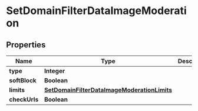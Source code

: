 

# SetDomainFilterDataImageModeration


## Properties

| Name | Type | Description | Notes |
|------------ | ------------- | ------------- | -------------|
|**type** | **Integer** |  |  [optional] |
|**softBlock** | **Boolean** |  |  [optional] |
|**limits** | [**SetDomainFilterDataImageModerationLimits**](SetDomainFilterDataImageModerationLimits.md) |  |  [optional] |
|**checkUrls** | **Boolean** |  |  [optional] |



